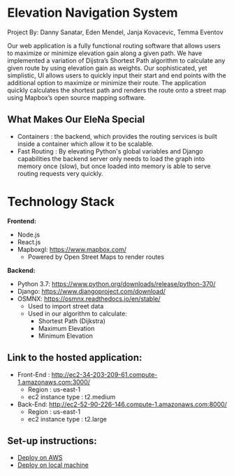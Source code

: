 # Elevation Navigation System

Project By: Danny Sanatar, Eden Mendel, Janja Kovacevic, Temma Eventov

Our web application is a fully functional routing software that allows users to maximize or minimize elevation gain along a given path. We have implemented a variation of Dijstra’s Shortest Path algorithm to calculate any given route by using elevation gain as weights. Our sophisticated, yet simplistic, UI allows users to quickly input their start and end points with the additional option to maximize or minimize their route. The application quickly calculates the shortest path and renders the route onto a street map using Mapbox’s open source mapping software.

## What Makes Our EleNa Special 

  - Containers : the backend, which provides the routing services is built inside a container which allow it to be scalable.
  - Fast Routing : By elevating Python's global variables and Django capabilities the backend server only needs to load the graph into memory once (slow), but once loaded into memory is able to serve routing requests very quickly.


# Technology Stack

**Frontend:**
  * Node.js
  * React.js 
  * Mapboxgl: https://www.mapbox.com/
    * Powered by Open Street Maps to render routes
  
**Backend:**
  * Python 3.7: https://www.python.org/downloads/release/python-370/
  * Django: https://www.djangoproject.com/download/
  * OSMNX: https://osmnx.readthedocs.io/en/stable/
    * Used to import street data
    * Used in our algorithm to calculate:
      * Shortest Path (Dijkstra)
      * Maximum Elevation
      * Minimum Elevation

## Link to the hosted application:
  * Front-End : http://ec2-34-203-209-61.compute-1.amazonaws.com:3000/
    * Region : us-east-1
    * ec2 instance type : t2.medium
  * Back-End: http://ec2-52-90-226-146.compute-1.amazonaws.com:8000/
    * Region : us-east-1
    * ec2 instance type : t2.large


## Set-up instructions:
  * [Deploy on AWS](https://github.com/mendeleden/CS520-Elena/tree/master/cloud)
  * [Deploy on local machine](https://github.com/mendeleden/CS520-Elena/tree/master/local)

